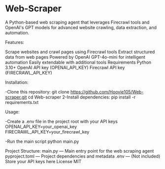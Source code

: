 ﻿# Web-Scraper
A Python-based web scraping agent that leverages Firecrawl tools and OpenAI's 
GPT models for advanced website crawling, data extraction, and automation.

Features:

Scrape websites and crawl pages using Firecrawl tools
Extract structured data from web pages
Powered by OpenAI GPT-4o-mini for intelligent automation
Easily extendable with additional tools
Requirements
Python 3.10+
OpenAI API key (OPENAI_API_KEY)
Firecrawl API key (FIRECRAWL_API_KEY)

Installation:

-Clone this repository:
git clone https://github.com/Hoovie105/Web-scraper.git
cd Web-scraper
2-Install dependencies:
pip install -r requirements.txt

Usage:

-Create a .env file in the project root with your API keys
OPENAI_API_KEY=your_openai_key
FIRECRAWL_API_KEY=your_firecrawl_key

-Run the main script
python main.py

Project Structure:
main.py — Main entry point for the web scraping agent
pyproject.toml — Project dependencies and metadata
.env — (Not included) Store your API keys here
License
MIT
